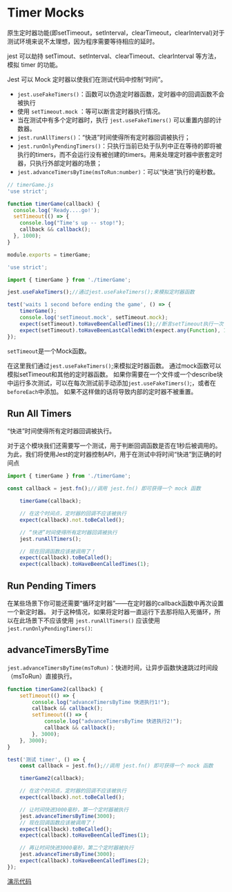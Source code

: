 # Timer Mocks

原生定时器功能(即setTimeout，setInterval，clearTimeout，clearInterval)对于测试环境来说不太理想，因为程序需要等待相应的延时。

jest 可以劫持 setTimout、setInterval、clearTimeout、clearInterval 等方法，模拟 timer 的功能。

Jest 可以 Mock 定时器以使我们在测试代码中控制“时间”。

- ```jest.useFakeTimers()```：函数可以伪造定时器函数，定时器中的回调函数不会被执行
- 使用 ```setTimeout.mock``` ：等可以断言定时器执行情况。
- 当在测试中有多个定时器时，执行 ```jest.useFakeTimers()``` 可以重置内部的计数器。
- ```jest.runAllTimers()```：“快进”时间使得所有定时器回调被执行；
- ```jest.runOnlyPendingTimers()```：只执行当前已处于队列中正在等待的即将被执行的timers，而不会运行没有被创建的timers。用来处理定时器中嵌套定时器，只执行外部定时器的场景；
- ```jest.advanceTimersByTime(msToRun:number)```：可以“快进”执行的毫秒数。

```javascript
// timerGame.js
'use strict';

function timerGame(callback) {
  console.log('Ready....go!');
  setTimeout(() => {
    console.log("Time's up -- stop!");
    callback && callback();
  }, 1000);
}

module.exports = timerGame;
```

```javascript
'use strict';

import { timerGame } from './timerGame';

jest.useFakeTimers();//通过jest.useFakeTimers();来模拟定时器函数

test('waits 1 second before ending the game', () => {
    timerGame();
    console.log('setTimeout.mock', setTimeout.mock);
    expect(setTimeout).toHaveBeenCalledTimes(1);//断言setTimeout执行一次
    expect(setTimeout).toHaveBeenLastCalledWith(expect.any(Function), 1000);//断言1000毫秒后执行回调函数
});
```

```setTimeout```是一个Mock函数。

在这里我们通过```jest.useFakeTimers()```;来模拟定时器函数。 通过mock函数可以模拟setTimeout和其他的定时器函数。 如果你需要在一个文件或一个describe块中运行多次测试，可以在每次测试前手动添加```jest.useFakeTimers()```;，或者在```beforeEach```中添加。 如果不这样做的话将导致内部的定时器不被重置。

## Run All Timers

“快进”时间使得所有定时器回调被执行。

对于这个模块我们还需要写一个测试，用于判断回调函数是否在1秒后被调用的。 为此，我们将使用Jest的定时器控制API，用于在测试中将时间“快进”到正确的时间点

```javascript
import { timerGame } from './timerGame';

const callback = jest.fn();//调用 jest.fn() 即可获得一个 mock 函数

    timerGame(callback);

    // 在这个时间点，定时器的回调不应该被执行
    expect(callback).not.toBeCalled();

    // “快进”时间使得所有定时器回调被执行
    jest.runAllTimers();

    // 现在回调函数应该被调用了！
    expect(callback).toBeCalled();
    expect(callback).toHaveBeenCalledTimes(1);
```

## Run Pending Timers

在某些场景下你可能还需要“循环定时器”——在定时器的callback函数中再次设置一个新定时器。 对于这种情况，如果将定时器一直运行下去那将陷入死循环，所以在此场景下不应该使用 ```jest.runAllTimers()``` 应该使用 ```jest.runOnlyPendingTimers()```:

## advanceTimersByTime

```jest.advanceTimersByTime(msToRun)```：快进时间，让异步函数快速跳过时间段（msToRun）直接执行。

```javascript
function timerGame2(callback) {
    setTimeout(() => {
        console.log("advanceTimersByTime 快进执行1!");
        callback && callback();
        setTimeout(() => {
            console.log("advanceTimersByTime 快进执行2!");
            callback && callback();
        }, 3000);
    }, 3000);
}
```

```javascript
test('测试 timer', () => {
    const callback = jest.fn();//调用 jest.fn() 即可获得一个 mock 函数

    timerGame2(callback);

    // 在这个时间点，定时器的回调不应该被执行
    expect(callback).not.toBeCalled();

    // 让时间快进3000毫秒，第一个定时器被执行
    jest.advanceTimersByTime(3000);
    // 现在回调函数应该被调用了！
    expect(callback).toBeCalled();
    expect(callback).toHaveBeenCalledTimes(1);

    // 再让时间快进3000毫秒，第二个定时器被执行
    jest.advanceTimersByTime(3000);
    expect(callback).toHaveBeenCalledTimes(2);
});
```


[演示代码](../source_code/11)